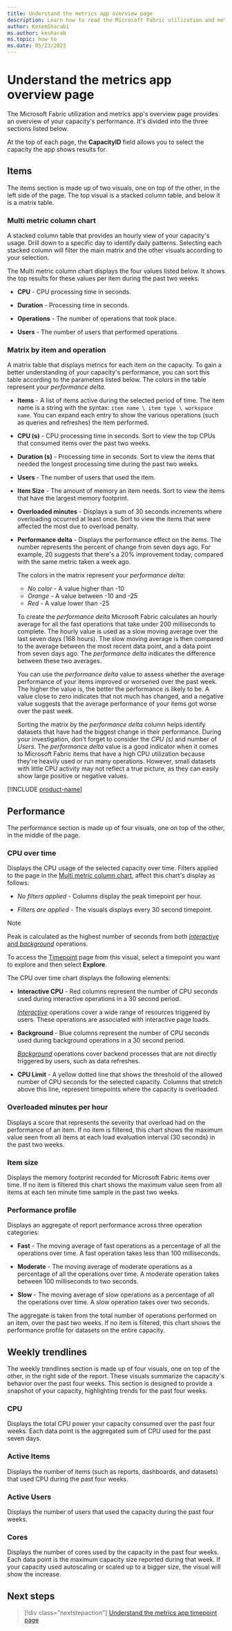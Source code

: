```yaml
---
title: Understand the metrics app overview page
description: Learn how to read the Microsoft Fabric utilization and metrics app's overview page.
author: KesemSharabi
ms.author: kesharab
ms.topic: how to
ms.date: 05/23/2023
---
```


# Understand the metrics app overview page

The Microsoft Fabric utilization and metrics app's overview page provides an overview of your capacity's performance. It's divided into the three sections listed below.

At the top of each page, the **CapacityID** field allows you to select the capacity the app shows results for.

## Items

The items section is made up of two visuals, one on top of the other, in the left side of the page. The top visual is a stacked column table, and below it is a matrix table.

### Multi metric column chart

A stacked column table that provides an hourly view of your capacity's usage. Drill down to a specific day to identify daily patterns. Selecting each stacked column will filter the main matrix and the other visuals according to your selection.

The Multi metric column chart displays the four values listed below. It shows the top results for these values per item during the past two weeks.

* **CPU** - CPU processing time in seconds.

* **Duration** - Processing time in seconds.

* **Operations** - The number of operations that took place.

* **Users** - The number of users that performed operations.

### Matrix by item and operation

A matrix table that displays metrics for each item on the capacity. To gain a better understanding of your capacity's performance, you can sort this table according to the parameters listed below. The colors in the table represent your *performance delta*.

* **Items** - A list of items active during the selected period of time. The item name is a string with the syntax: `item name \ item type \ workspace name`. You can expand each entry to show the various operations (such as queries and refreshes) the item performed.

* **CPU (s)** - CPU processing time in seconds. Sort to view the top CPUs that consumed items over the past two weeks.

* **Duration (s)** - Processing time in seconds. Sort to view the items that needed the longest processing time during the past two weeks.

* **Users** - The number of users that used the item.

* **Item Size** - The amount of memory an item needs. Sort to view the items that have the largest memory footprint.

* **Overloaded minutes** - Displays a sum of 30 seconds increments where overloading occurred at least once. Sort to view the items that were affected the most due to overload penalty.

* **Performance delta** - Displays the performance effect on the items. The number represents the percent of change from seven days ago. For example, 20 suggests that there's a 20% improvement today, compared with the same metric taken a week ago.

    The colors in the matrix represent your *performance delta*:
    * *No color* - A value higher than -10
    * *Orange* - A value between -10 and -25
    * *Red* - A value lower than -25

    To create the *performance delta* Microsoft Fabric calculates an hourly average for all the fast operations that take under 200 milliseconds to complete. The hourly value is used as a slow moving average over the last seven days (168 hours). The slow moving average is then compared to the average between the most recent data point, and a data point from seven days ago. The *performance delta* indicates the difference between these two averages.

    You can use the *performance delta* value to assess whether the average performance of your items improved or worsened over the past week. The higher the value is, the better the performance is likely to be. A value close to zero indicates that not much has changed, and a negative value suggests that the average performance of your items got worse over the past week.

    Sorting the matrix by the *performance delta* column helps identify datasets that have had the biggest change in their performance. During your investigation, don't forget to consider the *CPU (s)* and number of *Users*. The *performance delta* value is a good indicator when it comes to Microsoft Fabric items that have a high CPU utilization because they're heavily used or run many operations. However, small datasets with little CPU activity may not reflect a true picture, as they can easily show large positive or negative values.

[!INCLUDE [product-name](../includes/metrics-app-preview-status.md)]

## Performance

The performance section is made up of four visuals, one on top of the other, in the middle of the page.

### CPU over time

Displays the CPU usage of the selected capacity over time. Filters applied to the page in the [Multi metric column chart](#multi-metric-column-chart), affect this chart's display as follows:

* *No filters applied* - Columns display the peak timepoint per hour.

* *Filters are applied* -  The visuals displays every 30 second timepoint.

>[!NOTE]
>Peak is calculated as the highest number of seconds from both [*interactive* and *background*](/power-bi/enterprise/service-premium-interactive-background-operations) operations.

To access the [Timepoint](metrics-app-timepoint-page.md) page from this visual, select a timepoint you want to explore and then select **Explore**.

The CPU over time chart displays the following elements:

* **Interactive CPU** - Red columns represent the number of CPU seconds used during interactive operations in a 30 second period.

    [*Interactive*](/power-bi/enterprise/service-premium-interactive-background-operations#interactive-operations) operations cover a wide range of resources triggered by users. These operations are associated with interactive page loads.

* **Background** - Blue columns represent the number of CPU seconds used during background operations in a 30 second period.

    [*Background*](/power-bi/enterprise/service-premium-interactive-background-operations#background-operations) operations cover backend processes that are not directly triggered by users, such as data refreshes.

* **CPU Limit** - A yellow dotted line that shows the threshold of the allowed number of CPU seconds for the selected capacity. Columns that stretch above this line, represent timepoints where the capacity is overloaded.

### Overloaded minutes per hour

Displays a score that represents the severity that overload had on the performance of an item. If no item is filtered, this chart shows the maximum value seen from all items at each load evaluation interval (30 seconds) in the past two weeks.

### Item size

Displays the memory footprint recorded for Microsoft Fabric items over time. If no item is filtered this chart shows the maximum value seen from all items at each ten minute time sample in the past two weeks.

### Performance profile

Displays an aggregate of report performance across three operation categories:

* **Fast** - The moving average of fast operations as a percentage of all the operations over time. A fast operation takes less than 100 milliseconds.

* **Moderate** - The moving average of moderate operations as a percentage of all the operations over time. A moderate operation takes between 100 milliseconds to two seconds.

* **Slow** - The moving average of slow operations as a percentage of all the operations over time. A slow operation takes over two seconds.

The aggregate is taken from the total number of operations performed on an item, over the past two weeks. If no item is filtered, this chart shows the performance profile for datasets on the entire capacity.

## Weekly trendlines

The weekly trendlines section is made up of four visuals, one on top of the other, in the right side of the report. These visuals summarize the capacity's behavior over the past four weeks. This section is designed to provide a snapshot of your capacity, highlighting trends for the past four weeks.

### CPU

Displays the total CPU power your capacity consumed over the past four weeks. Each data point is the aggregated sum of CPU used for the past seven days.

### Active Items

Displays the number of items (such as reports, dashboards, and datasets) that used CPU during the past four weeks.

### Active Users

Displays the number of users that used the capacity during the past four weeks.

### Cores

Displays the number of cores used by the capacity in the past four weeks. Each data point is the maximum capacity size reported during that week. If your capacity used autoscaling or scaled up to a bigger size, the visual will show the increase.

## Next steps

>[!div class="nextstepaction"]
>[Understand the metrics app timepoint page](metrics-app-timepoint-page.md)
